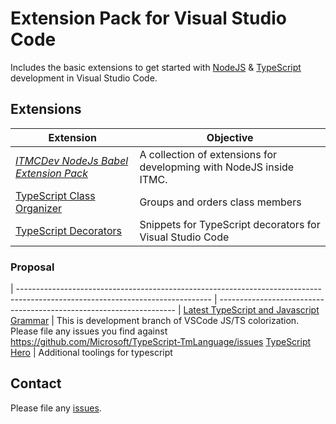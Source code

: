 # Extension Pack for Visual Studio Code

Includes the basic extensions to get started with [NodeJS](http://nodejs.com/) &amp; [TypeScript](http://www.typescriptlang.org/) development in Visual Studio Code.

## Extensions

| Extension                                                                                                                      | Objective                                                           |
| ------------------------------------------------------------------------------------------------------------------------------ | ------------------------------------------------------------------- |
| _[ITMCDev NodeJs Babel Extension Pack](https://marketplace.visualstudio.com/items?itemName=itmcdev.node-babel-extension-pack)_ | A collection of extensions for developming with NodeJS inside ITMC. |
[TypeScript Class Organizer](https://marketplace.visualstudio.com/items?itemName=aljazsim.tsco) | Groups and orders class members
[TypeScript Decorators](https://marketplace.visualstudio.com/items?itemName=semagarcia.vscode-ts-decorators) | Snippets for TypeScript decorators for Visual Studio Code

### Proposal

| ------------------------------------------------------------------------------------------------------------------------------ | ------------------------------------------------------------------- |
[Latest TypeScript and Javascript Grammar](https://marketplace.visualstudio.com/items?itemName=ms-vscode.typescript-javascript-grammar) | This is development branch of VSCode JS/TS colorization. Please file any issues you find against https://github.com/Microsoft/TypeScript-TmLanguage/issues
[TypeScript Hero](https://marketplace.visualstudio.com/items?itemName=rbbit.typescript-hero) | Additional toolings for typescript

## Contact

Please file any [issues](https://github.com/itmcdev/vscode-extensions/issues).

